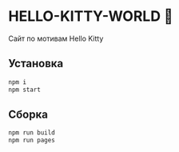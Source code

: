 # HELLO-KITTY-WORLD 🎀

Сайт по мотивам Hello Kitty

## Установка

```bash
npm i
npm start
```

## Сборка

```bash
npm run build
npm run pages
```